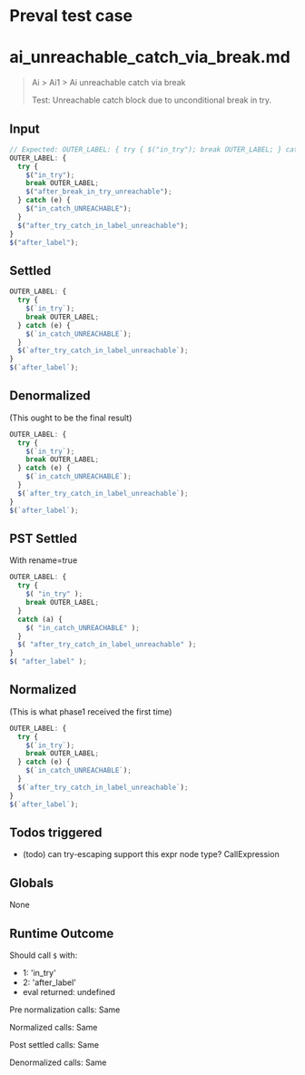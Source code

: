 # Preval test case

# ai_unreachable_catch_via_break.md

> Ai > Ai1 > Ai unreachable catch via break
>
> Test: Unreachable catch block due to unconditional break in try.

## Input

`````js filename=intro
// Expected: OUTER_LABEL: { try { $("in_try"); break OUTER_LABEL; } catch (e) { /* empty or removed */ } } $("after_label");
OUTER_LABEL: {
  try {
    $("in_try");
    break OUTER_LABEL;
    $("after_break_in_try_unreachable");
  } catch (e) {
    $("in_catch_UNREACHABLE");
  }
  $("after_try_catch_in_label_unreachable");
}
$("after_label");
`````


## Settled


`````js filename=intro
OUTER_LABEL: {
  try {
    $(`in_try`);
    break OUTER_LABEL;
  } catch (e) {
    $(`in_catch_UNREACHABLE`);
  }
  $(`after_try_catch_in_label_unreachable`);
}
$(`after_label`);
`````


## Denormalized
(This ought to be the final result)

`````js filename=intro
OUTER_LABEL: {
  try {
    $(`in_try`);
    break OUTER_LABEL;
  } catch (e) {
    $(`in_catch_UNREACHABLE`);
  }
  $(`after_try_catch_in_label_unreachable`);
}
$(`after_label`);
`````


## PST Settled
With rename=true

`````js filename=intro
OUTER_LABEL: {
  try {
    $( "in_try" );
    break OUTER_LABEL;
  }
  catch (a) {
    $( "in_catch_UNREACHABLE" );
  }
  $( "after_try_catch_in_label_unreachable" );
}
$( "after_label" );
`````


## Normalized
(This is what phase1 received the first time)

`````js filename=intro
OUTER_LABEL: {
  try {
    $(`in_try`);
    break OUTER_LABEL;
  } catch (e) {
    $(`in_catch_UNREACHABLE`);
  }
  $(`after_try_catch_in_label_unreachable`);
}
$(`after_label`);
`````


## Todos triggered


- (todo) can try-escaping support this expr node type? CallExpression


## Globals


None


## Runtime Outcome


Should call `$` with:
 - 1: 'in_try'
 - 2: 'after_label'
 - eval returned: undefined

Pre normalization calls: Same

Normalized calls: Same

Post settled calls: Same

Denormalized calls: Same
